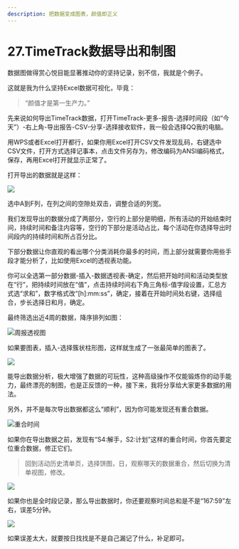```yaml
---
description: 把数据变成图表，颜值即正义
---
```


# 27.TimeTrack数据导出和制图

数据图做得赏心悦目能显著推动你的坚持记录，别不信，我就是个例子。

这就是我为什么坚持Excel数据可视化，毕竟：

> “颜值才是第一生产力。”

先来说如何导出TimeTrack数据，打开TimeTrack-更多-报告-选择时间段（如“今天”）-右上角-导出报告-CSV-分享-选择接收软件，我一般会选择QQ我的电脑。

用WPS或者Excel打开都行，如果你用Excel打开CSV文件发现乱码，右键选中CSV文件，打开方式选择记事本，点击文件另存为，修改编码为ANSI编码格式，保存，再用Excel打开就显示正常了。

打开导出的数据就是这样：

![](../.gitbook/assets/tu-pian%20%283%29.png)

选中A到F列，在列之间的空隙处双击，调整合适的列宽。

我们发现导出的数据分成了两部分，空行的上部分是明细，所有活动的开始结束时间，持续时间和备注内容等，空行的下部分是活动占比，每个活动在你选择导出时间段内的持续时间和所占百分比。

下部分数据让你直观的看出哪个分类消耗你最多的时间，而上部分就需要你用些手段才能分析了，比如使用Excel的透视表功能。

你可以全选第一部分数据-插入-数据透视表-确定，然后把开始时间和活动类型放在“行”，把持续时间放在“值”，点击持续时间右下角三角标-值字段设置，汇总方式选“求和”，数字格式改“\[h\]:mm:ss”，确定，接着在开始时间处右键，选择组合，步长选择日和月，确定。

最终筛选出近4周的数据，降序排列如图：

![&#x5468;&#x62A5;&#x900F;&#x89C6;&#x56FE;](../.gitbook/assets/tu-pian%20%28119%29.png)

如果要图表，插入-选择簇状柱形图，这样就生成了一张最简单的图表了。

![](../.gitbook/assets/tu-pian%20%28140%29.png)

能导出数据分析，极大增强了数据的可玩性，这种高级操作不仅能锻炼你的动手能力，最终漂亮的制图，也是正反馈的一种，接下来，我将分享给大家更多数据的用法。

另外，并不是每次导出数据都这么“顺利”，因为你可能发现还有重合数据。

![&#x91CD;&#x5408;&#x65F6;&#x95F4;](../.gitbook/assets/qq-tu-pian-20190903233937.png)

如果你在导出数据之前，发现有“S4:解手，S2:计划”这样的重合时间，你首先要定位重合数据，修正它们。

> 回到活动历史清单页，选择饼图，日，观察哪天的数据重合，然后切换为清单视图，修改。

![](../.gitbook/assets/qq-tu-pian-20190903234250.jpg)

如果你也是全时段记录，那么导出数据时，你还要观察时间总和是不是“167:59”左右，误差5分钟。

![](../.gitbook/assets/qq-tu-pian-20190903234827.png)

如果误差太大，就要按日找找是不是自己漏记了什么，补足即可。

